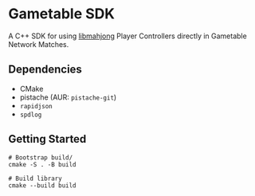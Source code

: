 # Gametable SDK

A C++ SDK for using [libmahjong](https://github.com/realliance/libmahjong) Player Controllers directly in Gametable Network Matches.

## Dependencies

- CMake
- pistache (AUR: `pistache-git`)
- `rapidjson`
- `spdlog`

## Getting Started

```
# Bootstrap build/
cmake -S . -B build

# Build library
cmake --build build
```
